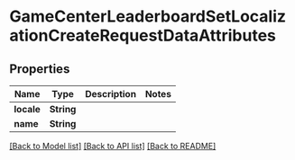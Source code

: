 # GameCenterLeaderboardSetLocalizationCreateRequestDataAttributes

## Properties
Name | Type | Description | Notes
------------ | ------------- | ------------- | -------------
**locale** | **String** |  | 
**name** | **String** |  | 

[[Back to Model list]](../README.md#documentation-for-models) [[Back to API list]](../README.md#documentation-for-api-endpoints) [[Back to README]](../README.md)


